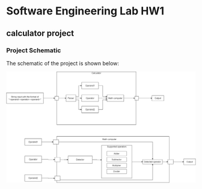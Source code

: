 # Software Engineering Lab HW1
## calculator project

### Project Schematic
The schematic of the project is shown below:

![alt text](https://github.com/amasgari/Software-Engineering-Lab-HW1/blob/master/Project_intro_chart.jpg)
